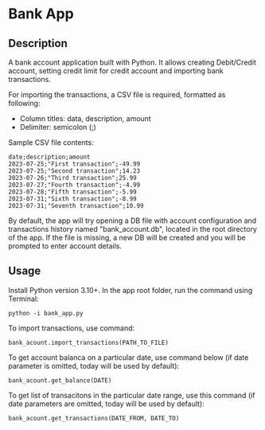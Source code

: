 # Bank App
## Description
A bank account application built with Python. It allows creating Debit/Credit account, setting credit limit for credit account and importing bank transactions.

For importing the transactions, a CSV file is required, formatted as following:

* Column titles: data, description, amount
* Delimiter: semicolon (;)

Sample CSV file contents:

```
date;description;amount
2023-07-25;"First transaction";-49.99
2023-07-25;"Second transaction";14.23
2023-07-26;"Third transaction";25.99
2023-07-27;"Fourth transaction";-4.99
2023-07-28;"Fifth transaction";-5.99
2023-07-31;"Sixth transaction";-8.99
2023-07-31;"Seventh transaction";10.99
```

By default, the app will try opening a DB file with account configuration and transactions history named "bank_account.db", located in the root directory of the app. If the file is missing, a new DB will be created and you will be prompted to enter account details.

## Usage
Install Python version 3.10+. In the app root folder, run the command using Terminal: 

```python -i bank_app.py```

To import transactions, use command:

```bank_acount.import_transactions(PATH_TO_FILE)```

To get account balanca on a particular date, use command below (if date parameter is omitted, today will be used by default):

```bank_acount.get_balance(DATE)```

To get list of transacitons in the particular date range, use this command (if date parameters are omitted, today will be used by default):

```bank_acount.get_transactions(DATE_FROM, DATE_TO)```